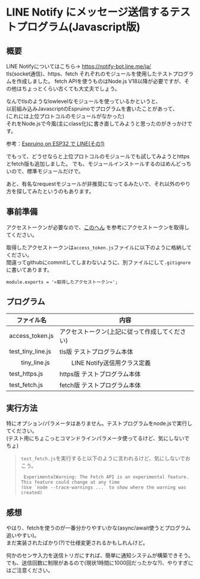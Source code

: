 # LINE Notify にメッセージ送信するテストプログラム(Javascript版)

## 概要
LINE Notifyについてはこちら→ <https://notify-bot.line.me/ja/>   
tls(socket通信)、https、fetch それぞれのモジュールを使用したテストプログラムを作成しました。
fetch APIを使うものはNode.js V18以降が必要ですが、その他はちょっとくらい古くても大丈夫でしょう。

なんでtlsのようなlowlevelなモジュールを使っているかというと、  
以前組み込みJavascriptのEspruinoでプログラムを書いたことがあって、  
(これには上位プロトコルのモジュールがなかった)  
それをNode.jsで今風(主にclass化)に書き直してみようと思ったのがきっかけです。  

参考：[Espruino on ESP32 で LINE(その1)](https://ippei8jp.hatenablog.jp/entry/2017/07/29/113554)  

でもって、どうせならと上位プロトコルのモジュールでも試してみようとhttpsとfetch版も追加しました。
でも、モジュールインストールするのはめんどっちいので、標準モジュールだけで。  

あと、有名なrequestモジュールが非推奨になってるみたいで、それ以外のやり方を探してみたというのもあります。  


## 事前準備
アクセストークンが必要なので、[このへん](https://qiita.com/iitenkida7/items/576a8226ba6584864d95)
を参考にアクセストークンを取得してください。  

取得したアクセストークンは``access_token.js``ファイルに以下のように格納してください。  
間違ってgithubにcommitしてしまわないように、別ファイルにして``.gitignore``に書いてあります。  

```
module.exports = '«取得したアクセストークン»';
```

## プログラム
| ファイル名          | 内容                                                 |
|---------------------|------------------------------------------------------|
|access_token.js      | アクセストークン(上記に従って作成してください)       |
|test_tiny_line.js    | tls版 テストプログラム本体                           | 
|　　tiny_line.js     | 　　LINE Notify送信用クラス定義                      |
|test_https.js        | https版 テストプログラム本体                         |
|test_fetch.js        | fetch版 テストプログラム本体                         |

## 実行方法
特にオプション/パラメータはありません。テストプログラムをnode.jsで実行してください。  
(テスト用にちょこっとコマンドラインパラメータ使ってるけど、気にしないでちょ)

> ``test_fetch.js``を実行すると以下のように言われるけど、気にしないでおこう。  
> ```
>  ExperimentalWarning: The Fetch API is an experimental feature. This feature could change at any time
> (Use `node --trace-warnings ...` to show where the warning was created)
> ```




## 感想
やはり、fetchを使うのが一番分かりやすいかな(async/await使うとプログラム追いやすい)。  
まだ実装されたばかり(?)で仕様変更されるかもしれんけど。  


何かのセンサ入力を送信トリガにすれば、簡単に通知システムが構築できそう。  
でも、送信回数に制限があるので(現状1時間に1000回だったかな?)、やりすぎにはご注意ください。  


